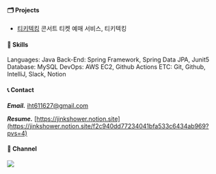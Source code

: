 #### 🗂️ Projects 
- [티키텍킹](https://github.com/lay-down-coding/tickitecking) 콘서트 티켓 예매 서비스, 티키텍킹

#### 🔨 Skills
Languages: Java
Back-End: Spring Framework, Spring Data JPA, Junit5
Database: MySQL
DevOps: AWS EC2, Github Actions
ETC: Git, Github, IntelliJ, Slack, Notion


#### 📞 Contact
***Email.*** [iht611627@gmail.com](iht611627@gmail.com) &nbsp;

***Resume.*** [https://jinkshower.notion.site](https://jinkshower.notion.site/f2c940dd77234041bfa533c6434ab969?pvs=4)


#### 📮 Channel
<a href="https://jinkshower.github.io/" target="_blank"><img src="https://img.shields.io/badge/Blog-FF7200?style=for-the-badge&logo=bloglovin&logoColor=white"/></a>
